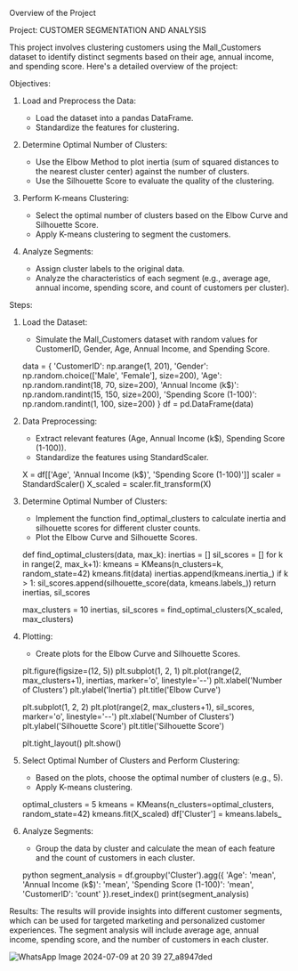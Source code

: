 Overview of the Project

Project: CUSTOMER SEGMENTATION AND ANALYSIS

This project involves clustering customers using the Mall_Customers dataset to identify distinct segments based on their age, annual income, and spending score. Here's a detailed overview of the project:

Objectives:
1. Load and Preprocess the Data:
   - Load the dataset into a pandas DataFrame.
   - Standardize the features for clustering.

2. Determine Optimal Number of Clusters:
   - Use the Elbow Method to plot inertia (sum of squared distances to the nearest cluster center) against the number of clusters.
   - Use the Silhouette Score to evaluate the quality of the clustering.

3. Perform K-means Clustering:
   - Select the optimal number of clusters based on the Elbow Curve and Silhouette Score.
   - Apply K-means clustering to segment the customers.

4. Analyze Segments:
   - Assign cluster labels to the original data.
   - Analyze the characteristics of each segment (e.g., average age, annual income, spending score, and count of customers per cluster).

Steps:

1. Load the Dataset:
   - Simulate the Mall_Customers dataset with random values for CustomerID, Gender, Age, Annual Income, and Spending Score.

   data = {
       'CustomerID': np.arange(1, 201),
       'Gender': np.random.choice(['Male', 'Female'], size=200),
       'Age': np.random.randint(18, 70, size=200),
       'Annual Income (k$)': np.random.randint(15, 150, size=200),
       'Spending Score (1-100)': np.random.randint(1, 100, size=200)
   }
   df = pd.DataFrame(data)
   

2. Data Preprocessing:
   - Extract relevant features (Age, Annual Income (k$), Spending Score (1-100)).
   - Standardize the features using StandardScaler.

   X = df[['Age', 'Annual Income (k$)', 'Spending Score (1-100)']]
   scaler = StandardScaler()
   X_scaled = scaler.fit_transform(X)
   

3. Determine Optimal Number of Clusters:
   - Implement the function find_optimal_clusters to calculate inertia and silhouette scores for different cluster counts.
   - Plot the Elbow Curve and Silhouette Scores.

   def find_optimal_clusters(data, max_k):
       inertias = []
       sil_scores = []
       for k in range(2, max_k+1):
           kmeans = KMeans(n_clusters=k, random_state=42)
           kmeans.fit(data)
           inertias.append(kmeans.inertia_)
           if k > 1:
               sil_scores.append(silhouette_score(data, kmeans.labels_))
       return inertias, sil_scores

   max_clusters = 10
   inertias, sil_scores = find_optimal_clusters(X_scaled, max_clusters)
   

4. Plotting:
   - Create plots for the Elbow Curve and Silhouette Scores.

   plt.figure(figsize=(12, 5))
   plt.subplot(1, 2, 1)
   plt.plot(range(2, max_clusters+1), inertias, marker='o', linestyle='--')
   plt.xlabel('Number of Clusters')
   plt.ylabel('Inertia')
   plt.title('Elbow Curve')

   plt.subplot(1, 2, 2)
   plt.plot(range(2, max_clusters+1), sil_scores, marker='o', linestyle='--')
   plt.xlabel('Number of Clusters')
   plt.ylabel('Silhouette Score')
   plt.title('Silhouette Score')

   plt.tight_layout()
   plt.show()
   

5. Select Optimal Number of Clusters and Perform Clustering:
   - Based on the plots, choose the optimal number of clusters (e.g., 5).
   - Apply K-means clustering.

   optimal_clusters = 5
   kmeans = KMeans(n_clusters=optimal_clusters, random_state=42)
   kmeans.fit(X_scaled)
   df['Cluster'] = kmeans.labels_
   

6. Analyze Segments:
   - Group the data by cluster and calculate the mean of each feature and the count of customers in each cluster.

   python
   segment_analysis = df.groupby('Cluster').agg({
       'Age': 'mean',
       'Annual Income (k$)': 'mean',
       'Spending Score (1-100)': 'mean',
       'CustomerID': 'count'
   }).reset_index()
   print(segment_analysis)
   

Results:
The results will provide insights into different customer segments, which can be used for targeted marketing and personalized customer experiences. The segment analysis will include average age, annual income, spending score, and the number of customers in each cluster.

![WhatsApp Image 2024-07-09 at 20 39 27_a8947ded](https://github.com/Kaiserhussain/CodTech_Task_3/assets/113304836/9b3fe913-c47a-4e4e-a7ca-087701d6408c)

